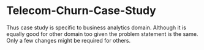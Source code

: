 # Telecom-Churn-Case-Study
Thus case study is specific to business analytics domain. Although it is equally good for other domain too given the problem statement is the same. Only a few changes might be required for others.

